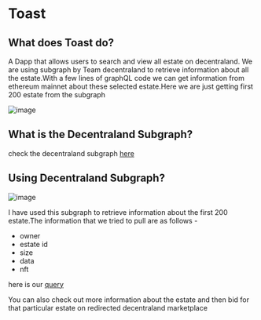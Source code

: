 # Toast


## What does Toast do?

A Dapp that allows users to search and view all estate on decentraland. We are using subgraph by Team decentraland to retrieve information about all the estate.With a few lines of graphQL code we can get information from ethereum mainnet about these selected estate.Here we are just getting first 200 estate from the subgraph


![image](https://user-images.githubusercontent.com/52003051/124391790-d738bd80-dd0f-11eb-9478-d213d390e526.png)



## What is the Decentraland Subgraph?

check the decentraland subgraph [here](https://thegraph.com/explorer/subgraph/decentraland/marketplace)



## Using Decentraland Subgraph?

![image](https://user-images.githubusercontent.com/52003051/124391779-cee08280-dd0f-11eb-8ca1-9dade40a5250.png)

I have used this subgraph to retrieve information about the first 200 estate.The information that we tried to pull are as follows - 

- owner
- estate id
- size
- data
- nft


here is our [query](https://github.com/3scava1i3r/Toast/blob/f5e2c7245b381d3423c5acdbe2b81bd467c6e88a/js/index.js#L37)

You can also check out more information about the estate and then bid for that particular estate on redirected decentraland marketplace
